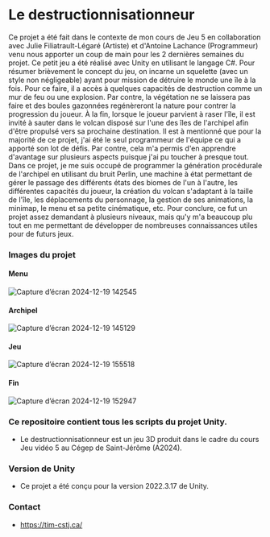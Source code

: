 # Le destructionnisationneur #
Ce projet a été fait dans le contexte de mon cours de Jeu 5 en collaboration avec Julie Filiatrault-Légaré (Artiste) et d'Antoine Lachance (Programmeur) venu nous apporter un coup de main pour les 2 dernières semaines du projet. Ce petit jeu a été réalisé avec Unity en utilisant le langage C#. Pour résumer brièvement le concept du jeu, on incarne un squelette (avec un style non négligeable) ayant pour mission de détruire le monde une île à la fois. Pour ce faire, il a accès à quelques capacités de destruction comme un mur de feu ou une explosion. Par contre, la végétation ne se laissera pas faire et des boules gazonnées regénèreront la nature pour contrer la progression du joueur. À la fin, lorsque le joueur parvient à raser l'île, il est invité à sauter dans le volcan disposé sur l'une des îles de l'archipel afin d'être propulsé vers sa prochaine destination. Il est à mentionné que pour la majorité de ce projet, j'ai été le seul programmeur de l'équipe ce qui a apporté son lot de défis. Par contre, cela m'a permis d'en apprendre d'avantage sur plusieurs aspects puisque j'ai pu toucher à presque tout. Dans ce projet, je me suis occupé de programmer la génération procédurale de l'archipel en utilisant du bruit Perlin, une machine à état permettant de gérer le passage des différents états des biomes de l'un à l'autre, les différentes capacités du joueur, la création du volcan s'adaptant à la taille de l'île, les déplacements du personnage, la gestion de ses animations, la minimap, le menu et sa petite cinématique, etc. Pour conclure, ce fut un projet assez demandant à plusieurs niveaux, mais qu'y m'a beaucoup plu tout en me permettant de développer de nombreuses connaissances utiles pour de futurs jeux.

### Images du projet ###
#### Menu ####
![Capture d’écran 2024-12-19 142545](https://github.com/user-attachments/assets/09afef0a-bc95-4db3-9868-93ab085564b4)

#### Archipel ####
![Capture d’écran 2024-12-19 145129](https://github.com/user-attachments/assets/e64f0741-c14d-497e-a8be-3f063d97687f)

#### Jeu ####
![Capture d’écran 2024-12-19 155518](https://github.com/user-attachments/assets/c69a8be3-c4d5-44e8-8164-533f16290f48)

#### Fin ####
![Capture d’écran 2024-12-19 152947](https://github.com/user-attachments/assets/b142bc23-2757-408a-9613-18aae7c3e873)


### Ce repositoire contient tous les scripts du projet Unity. ###
* Le destructionnisationneur est un jeu 3D produit dans le cadre du cours Jeu vidéo 5 au Cégep de Saint-Jérôme (A2024).

### Version de Unity ###
* Ce projet a été conçu pour la version 2022.3.17 de Unity.

### Contact ###
* https://tim-cstj.ca/
